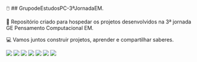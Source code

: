 🖱️ ## GrupodeEstudosPC-3ªJornadaEM.

📔 Repositório criado para hospedar os projetos desenvolvidos na 3ª jornada GE Pensamento Computacional EM.

💻 Vamos juntos construir projetos, aprender e compartilhar saberes.


![](https://img.shields.io/badge/Alura-100000?style=for-the-badge&logo=github&logoColor=white)
![](https://img.shields.io/badge/JavaScript-323330?style=for-the-badge&logo=javascript&logoColor=F7DF1E)
![](https://img.shields.io/badge/VSCode-0078D4?style=for-the-badge&logo=visual%20studio%20code&logoColor=white)
![](https://img.shields.io/badge/GitHub-100000?style=for-the-badge&logo=github&logoColor=white)
![](https://img.shields.io/badge/HTML5-E34F26?style=for-the-badge&logo=html5&logoColor=white)
![](https://img.shields.io/badge/CSS3-1572B6?style=for-the-badge&logo=css3&logoColor=white)
![](https://img.shields.io/badge/Vercel-000000?style=for-the-badge&logo=vercel&logoColor=white)
